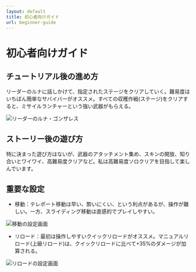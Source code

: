 ```yaml
---
layout: default
title: 初心者向けガイド
url: beginner-guide
---
```

# 初心者向けガイド

## チュートリアル後の進め方
リーダーのルナに話しかけて、指定されたステージをクリアしていく。難易度はいちばん簡単なサバイバーがオススメ。すべての収穫作戦(ステージ)をクリアすると、ミサイルランチャーという強い武器がもらえる。

![リーダーのルナ・ゴンザレス](https://user-images.githubusercontent.com/1223395/167607664-ea2b5779-7728-454b-b250-25d2d299eeb0.jpg)

## ストーリー後の遊び方
特に決まった遊び方はないが、武器のアタッチメント集め、スキンの開放、知り合いとワイワイ、高難易度クリアなど。私は高難易度ソロクリアを目指して楽しんでいます。

## 重要な設定
* 移動：テレポート移動は早い、酔いにくい、という利点があるが、操作が難しい。一方、スライディング移動は直感的でプレイしやすい。

![移動の設定画面](https://user-images.githubusercontent.com/1223395/167607838-44e2dd1f-3a0d-40bc-9876-67ed7af85097.jpg)

* リロード：最初は操作しやすいクイックリロードがオススメ。マニュアルリロード(上級リロード)は、クイックリロードに比べて+35%のダメージが加算される。

![リロードの設定画面](https://user-images.githubusercontent.com/1223395/167607957-3368a657-9eef-4202-aaa6-e08627b4700b.jpg)
